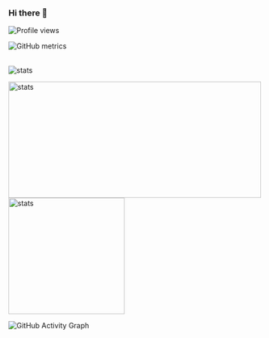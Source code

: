 ### Hi there 👋

<!-- keeping my github streak alive :) #7 -->

![Profile views](https://gpvc.arturio.dev/Zwazel)

![GitHub metrics](https://metrics.lecoq.io/Zwazel)

 <br/>
<img alt="stats" src="https://github-readme-stats.vercel.app/api?username=Zwazel&show_icons=true&theme=dracula&count_private=true"/>

<p>
  <img alt="stats" width="500em" height="230em" src="https://github-readme-streak-stats.herokuapp.com/?user=Zwazel&theme=dracula"/>
  <img alt="stats" height="230em" src="https://github-readme-stats.vercel.app/api/top-langs/?username=Zwazel&theme=dracula"/>
  </p>

![GitHub Activity Graph](https://activity-graph.herokuapp.com/graph?username=Zwazel&theme=dracula)

